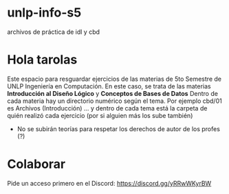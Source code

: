 # unlp-info-s5
 archivos de práctica de idl y cbd

# Hola tarolas
Este espacio para resguardar ejercicios de las materias de 5to Semestre de UNLP Ingeniería en Computación.
En este caso, se trata de las materias **Introducción al Diseño Lógico** y **Conceptos de Bases de Datos**
Dentro de cada materia hay un directorio numérico según el tema. Por ejemplo cbd/01 es Archivos (Introducción)
... y dentro de cada tema está la carpeta de quién realizó cada ejercicio (por si alguien más los sube también)

- No se subirán teorías para respetar los derechos de autor de los profes (?)

# Colaborar
Pide un acceso primero en el Discord: https://discord.gg/yRRwWKyrBW

